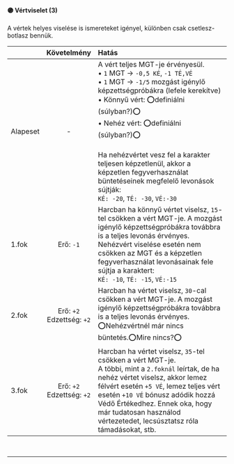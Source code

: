 #### 🟣 Vértviselet (3)

A vértek helyes viselése is ismereteket igényel, különben csak csetlesz-botlasz bennük.

| |  Követelmény | Hatás  |
| :----------- | :-----------: | :----------- |
| Alapeset| - | A vért teljes MGT-je érvényesül.<br />• `1` MGT → `-0,5 KÉ`, `-1 TÉ,VÉ`<br />• `1` MGT → `-1/5` mozgást igénylő képzettségpróbákra (lefele kerekítve)<br />• Könnyű vért: ⭕definiálni (súlyban?)⭕<br />• Nehéz vért: ⭕definiálni (súlyban?)⭕<br /><br />Ha nehézvértet vesz fel a karakter teljesen képzetlenül, akkor a képzetlen fegyverhasználat büntetéseinek megfelelő levonások sújtják:<br />`KÉ: -20`, `TÉ: -30`, `VÉ:-30` |
| 1.fok | Erő: `-1` | Harcban ha könnyű vértet viselsz, `15`-tel csökken a vért MGT-je. A mozgást igénylő képzettségpróbákra továbbra is a teljes levonás érvényes. Nehézvért viselése esetén nem csökken az MGT és a képzetlen fegyverhasználat levonásainak fele sújtja a karaktert:<br />`KÉ: -10`, `TÉ: -15`, `VÉ:-15` |
| 2.fok | Erő: `+2`<br />Edzettség: `+2` | Harcban ha vértet viselsz, `30`-cal csökken a vért MGT-je. A mozgást igénylő képzettségpróbákra továbbra is a teljes levonás érvényes. ⭕Nehézvértnél már nincs büntetés.⭕Mire nincs?⭕ |
| 3.fok | Erő: `+2`<br />Edzettség: `+2` | Harcban ha vértet viselsz, `35`-tel csökken a vért MGT-je.<br />A többi, mint a `2.foknál` leírtak, de ha nehéz vértet viselsz, akkor lemez félvért esetén `+5 VÉ`, lemez teljes vért esetén `+10 VÉ` bónusz adódik hozzá Védő Értékedhez. Ennek oka, hogy már tudatosan használod vértezetedet, lecsúsztatsz róla támadásokat, stb. |

<br />

---
